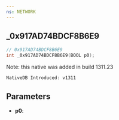 ```yaml
---
ns: NETWORK
---
```

## _0x917AD74BDCF8B6E9

```c
// 0x917AD74BDCF8B6E9
int _0x917AD74BDCF8B6E9(BOOL p0);
```

Note: this native was added in build 1311.23

```
NativeDB Introduced: v1311
```

## Parameters
* **p0**:
